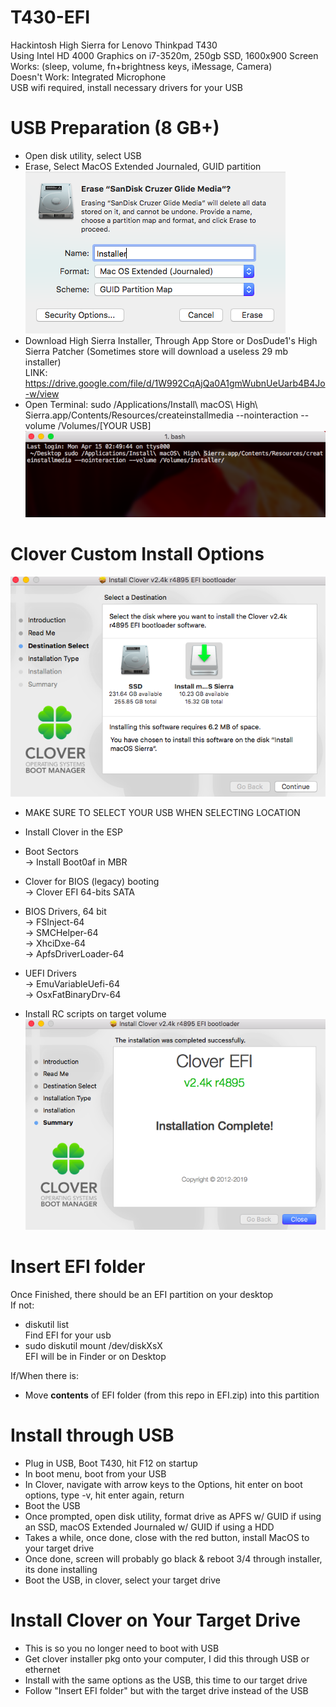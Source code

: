 # T430-EFI
Hackintosh High Sierra for Lenovo Thinkpad T430 <br />
Using Intel HD 4000 Graphics on i7-3520m, 250gb SSD, 1600x900 Screen <br />
Works: (sleep, volume, fn+brightness keys, iMessage, Camera) <br />
Doesn't Work: Integrated Microphone <br />
USB wifi required, install necessary drivers for your USB <br />

# USB Preparation (8 GB+)
- Open disk utility, select USB <br />
- Erase, Select MacOS Extended Journaled, GUID partition <br />
![Disk Utility](/README_Images/disk_util.png)
- Download High Sierra Installer, Through App Store or DosDude1's High Sierra Patcher (Sometimes store will download a useless 29 mb installer) <br />
LINK: https://drive.google.com/file/d/1W992CqAjQa0A1gmWubnUeUarb4B4Jo-w/view <br />
- Open Terminal: sudo /Applications/Install\ macOS\ High\ Sierra.app/Contents/Resources/createinstallmedia --nointeraction --volume /Volumes/[YOUR USB] <br />
![Terminal](/README_Images/Term.png)
# Clover Custom Install Options
![Clover Select](/README_Images/Clover_select.png)
- MAKE SURE TO SELECT YOUR USB WHEN SELECTING LOCATION <br />

- Install Clover in the ESP <br />
- Boot Sectors <br />
    -> Install Boot0af in MBR
- Clover for BIOS (legacy) booting <br />
    -> Clover EFI 64-bits SATA
- BIOS Drivers, 64 bit <br />
    -> FSInject-64 <br />
    -> SMCHelper-64 <br />
    -> XhciDxe-64 <br />
    -> ApfsDriverLoader-64 <br />
- UEFI Drivers <br />
  -> EmuVariableUefi-64 <br />
	-> OsxFatBinaryDrv-64 <br />
- Install RC scripts on target volume
![Clover End](/README_Images/Clover_end.png)

# Insert EFI folder
Once Finished, there should be an EFI partition on your desktop <br />
If not: <br />
- diskutil list <br />
Find EFI for your usb <br />
- sudo diskutil mount /dev/diskXsX <br />
EFI will be in Finder or on Desktop <br />

If/When there is:<br />
- Move **contents** of EFI folder (from this repo in EFI.zip) into this partition <br />

# Install through USB
- Plug in USB, Boot T430, hit F12 on startup <br />
- In boot menu, boot from your USB <br />
- In Clover, navigate with arrow keys to the Options, hit enter on boot options, type -v, hit enter again, return <br />
- Boot the USB <br />
- Once prompted, open disk utility, format drive as APFS w/ GUID if using an SSD, macOS Extended Journaled w/ GUID if using a HDD <br />
- Takes a while, once done, close with the red button, install MacOS to your target drive <br />
- Once done, screen will probably go black & reboot 3/4 through installer, its done installing <br />
- Boot the USB, in clover, select your target drive <br />

# Install Clover on Your Target Drive
- This is so you no longer need to boot with USB <br />
- Get clover installer pkg onto your computer, I did this through USB or ethernet <br />
- Install with the same options as the USB, this time to our target drive <br />
- Follow "Insert EFI folder" but with the target drive instead of the USB <br />

